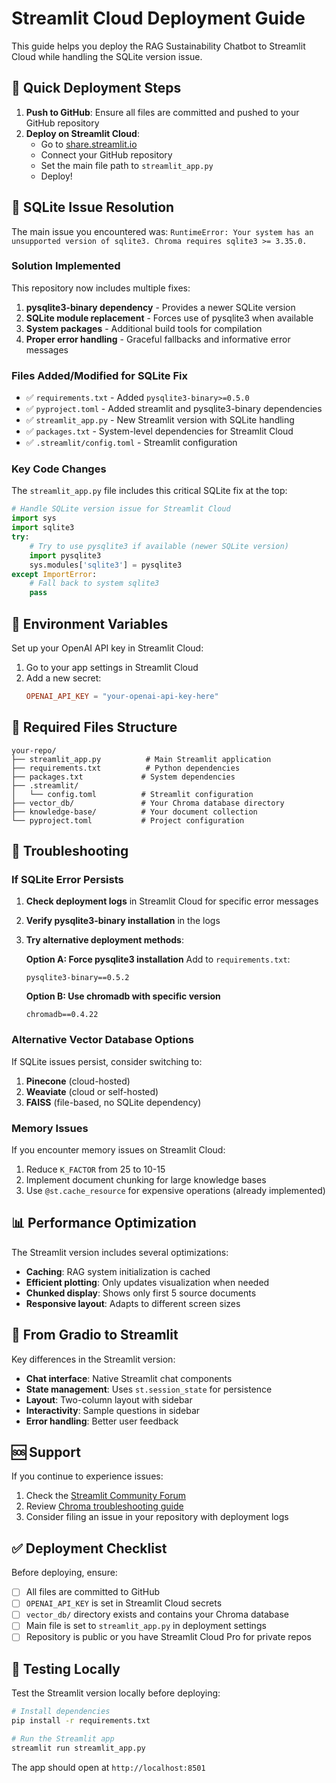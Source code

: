 # Streamlit Cloud Deployment Guide

This guide helps you deploy the RAG Sustainability Chatbot to Streamlit Cloud while handling the SQLite version issue.

## 🚀 Quick Deployment Steps

1. **Push to GitHub**: Ensure all files are committed and pushed to your GitHub repository
2. **Deploy on Streamlit Cloud**: 
   - Go to [share.streamlit.io](https://share.streamlit.io)
   - Connect your GitHub repository
   - Set the main file path to `streamlit_app.py`
   - Deploy!

## 🔧 SQLite Issue Resolution

The main issue you encountered was: `RuntimeError: Your system has an unsupported version of sqlite3. Chroma requires sqlite3 >= 3.35.0.`

### Solution Implemented

This repository now includes multiple fixes:

1. **pysqlite3-binary dependency** - Provides a newer SQLite version
2. **SQLite module replacement** - Forces use of pysqlite3 when available
3. **System packages** - Additional build tools for compilation
4. **Proper error handling** - Graceful fallbacks and informative error messages

### Files Added/Modified for SQLite Fix

- ✅ `requirements.txt` - Added `pysqlite3-binary>=0.5.0`
- ✅ `pyproject.toml` - Added streamlit and pysqlite3-binary dependencies
- ✅ `streamlit_app.py` - New Streamlit version with SQLite handling
- ✅ `packages.txt` - System-level dependencies for Streamlit Cloud
- ✅ `.streamlit/config.toml` - Streamlit configuration

### Key Code Changes

The `streamlit_app.py` file includes this critical SQLite fix at the top:

```python
# Handle SQLite version issue for Streamlit Cloud
import sys
import sqlite3
try:
    # Try to use pysqlite3 if available (newer SQLite version)
    import pysqlite3
    sys.modules['sqlite3'] = pysqlite3
except ImportError:
    # Fall back to system sqlite3
    pass
```

## 🔑 Environment Variables

Set up your OpenAI API key in Streamlit Cloud:

1. Go to your app settings in Streamlit Cloud
2. Add a new secret:
   ```toml
   OPENAI_API_KEY = "your-openai-api-key-here"
   ```

## 📁 Required Files Structure

```
your-repo/
├── streamlit_app.py          # Main Streamlit application
├── requirements.txt          # Python dependencies
├── packages.txt             # System dependencies
├── .streamlit/
│   └── config.toml          # Streamlit configuration
├── vector_db/               # Your Chroma database directory
├── knowledge-base/          # Your document collection
└── pyproject.toml           # Project configuration
```

## 🐛 Troubleshooting

### If SQLite Error Persists

1. **Check deployment logs** in Streamlit Cloud for specific error messages
2. **Verify pysqlite3-binary installation** in the logs
3. **Try alternative deployment methods**:
   
   **Option A: Force pysqlite3 installation**
   Add to `requirements.txt`:
   ```
   pysqlite3-binary==0.5.2
   ```

   **Option B: Use chromadb with specific version**
   ```
   chromadb==0.4.22
   ```

### Alternative Vector Database Options

If SQLite issues persist, consider switching to:

1. **Pinecone** (cloud-hosted)
2. **Weaviate** (cloud or self-hosted)
3. **FAISS** (file-based, no SQLite dependency)

### Memory Issues

If you encounter memory issues on Streamlit Cloud:

1. Reduce `K_FACTOR` from 25 to 10-15
2. Implement document chunking for large knowledge bases
3. Use `@st.cache_resource` for expensive operations (already implemented)

## 📊 Performance Optimization

The Streamlit version includes several optimizations:

- **Caching**: RAG system initialization is cached
- **Efficient plotting**: Only updates visualization when needed
- **Chunked display**: Shows only first 5 source documents
- **Responsive layout**: Adapts to different screen sizes

## 🔄 From Gradio to Streamlit

Key differences in the Streamlit version:

- **Chat interface**: Native Streamlit chat components
- **State management**: Uses `st.session_state` for persistence
- **Layout**: Two-column layout with sidebar
- **Interactivity**: Sample questions in sidebar
- **Error handling**: Better user feedback

## 🆘 Support

If you continue to experience issues:

1. Check the [Streamlit Community Forum](https://discuss.streamlit.io/)
2. Review [Chroma troubleshooting guide](https://docs.trychroma.com/troubleshooting#sqlite)
3. Consider filing an issue in your repository with deployment logs

## ✅ Deployment Checklist

Before deploying, ensure:

- [ ] All files are committed to GitHub
- [ ] `OPENAI_API_KEY` is set in Streamlit Cloud secrets
- [ ] `vector_db/` directory exists and contains your Chroma database
- [ ] Main file is set to `streamlit_app.py` in deployment settings
- [ ] Repository is public or you have Streamlit Cloud Pro for private repos

## 🎯 Testing Locally

Test the Streamlit version locally before deploying:

```bash
# Install dependencies
pip install -r requirements.txt

# Run the Streamlit app
streamlit run streamlit_app.py
```

The app should open at `http://localhost:8501` 